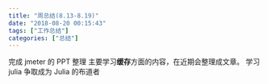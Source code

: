 ```yaml
---
title: "周总结(8.13-8.19)"
date: "2018-08-20 00:15:43"
tags: ["工作总结"]
categories: ["总结"]
---
```

完成 jmeter 的 PPT 整理
主要学习**缓存**方面的内容，在近期会整理成文章。
学习 julia 争取成为 Julia 的布道者